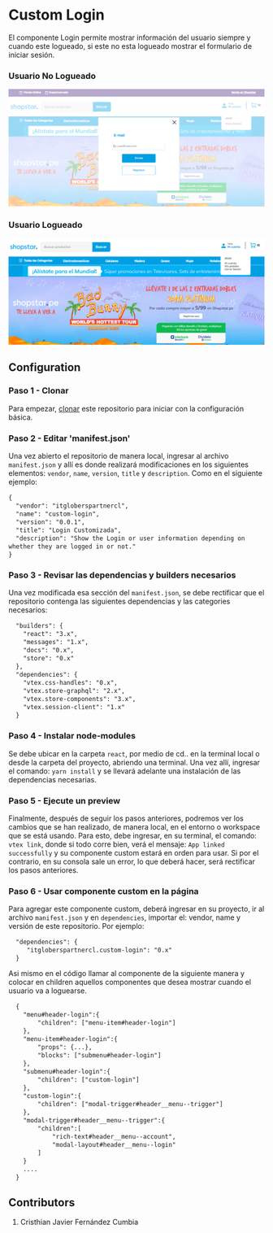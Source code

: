 # Custom Login

El componente Login permite mostrar información del usuario siempre y cuando este logueado, si este no esta logueado mostrar el formulario de iniciar sesión.

### Usuario No Logueado
![Preview](../assets/img/readme-image__custom-login-modal.png)

### Usuario Logueado
![Preview](../assets/img/readme-image__custom-login.png)

## Configuration 

### Paso 1 - Clonar

Para empezar, [clonar](https://github.com/cristhian-fernandez/itgloberspartnercl-custom-login) este repositorio para iniciar con la configuración básica. 
### Paso 2 - Editar 'manifest.json'

Una vez abierto el repositorio de manera local, ingresar al archivo `manifest.json` y allí es donde realizará modificaciones en los siguientes elementos: `vendor`, `name`, `version`, `title` y `description`. Como en el siguiente ejemplo:

```
{
  "vendor": "itgloberspartnercl",
  "name": "custom-login",
  "version": "0.0.1",
  "title": "Login Customizada",
  "description": "Show the Login or user information depending on whether they are logged in or not."
}
```

### Paso 3 - Revisar las dependencias y builders necesarios

Una vez modificada esa sección del `manifest.json`, se debe rectificar que el repositorio contenga las siguientes dependencias y las categories necesarios:

```
  "builders": {
    "react": "3.x",
    "messages": "1.x",
    "docs": "0.x",
    "store": "0.x"
  },
  "dependencies": {
    "vtex.css-handles": "0.x",
    "vtex.store-graphql": "2.x",
    "vtex.store-components": "3.x",
    "vtex.session-client": "1.x"
  }
```

### Paso 4 - Instalar node-modules

Se debe ubicar en la carpeta `react`, por medio de cd.. en la terminal local o desde la carpeta del proyecto, abriendo una terminal. Una vez allí, ingresar el comando: `yarn install` y se llevará adelante una instalación de las dependencias necesarias.

### Paso 5 - Ejecute un preview 

Finalmente, después de seguir los pasos anteriores, podremos ver los cambios que se han realizado, de manera local, en el entorno o workspace que se está usando. 
Para esto, debe ingresar, en su terminal, el comando: `vtex link`, donde si todo corre bien, verá el mensaje: `App linked successfully` y su componente custom estará en orden para usar. 
Si por el contrario, en su consola sale un error, lo que deberá hacer, será rectificar los pasos anteriores.

### Paso 6 - Usar componente custom en la página

Para agregar este componente custom, deberá ingresar en su proyecto, ir al archivo `manifest.json` y en `dependencies`, importar el: vendor, name y versión de este repositorio. Por ejemplo:

```
  "dependencies": {
     "itgloberspartnercl.custom-login": "0.x"
  }
```

Asi mismo en el código llamar al componente de la siguiente manera y colocar en children aquellos componentes que desea mostrar cuando el usuario va a loguearse. 

```
  {
    "menu#header-login":{
        "children": ["menu-item#header-login"]
    },
    "menu-item#header-login":{
        "props": {...},
        "blocks": ["submenu#header-login"]
    },
    "submenu#header-login":{
        "children": ["custom-login"]
    },
    "custom-login":{
        "children": ["modal-trigger#header__menu--trigger"]
    },
    "modal-trigger#header__menu--trigger":{
        "children":[
            "rich-text#header__menu--account",
            "modal-layout#header__menu--login"
        ]
    }
    ....
  }
```
## Contributors
1. Cristhian Javier Fernández Cumbia